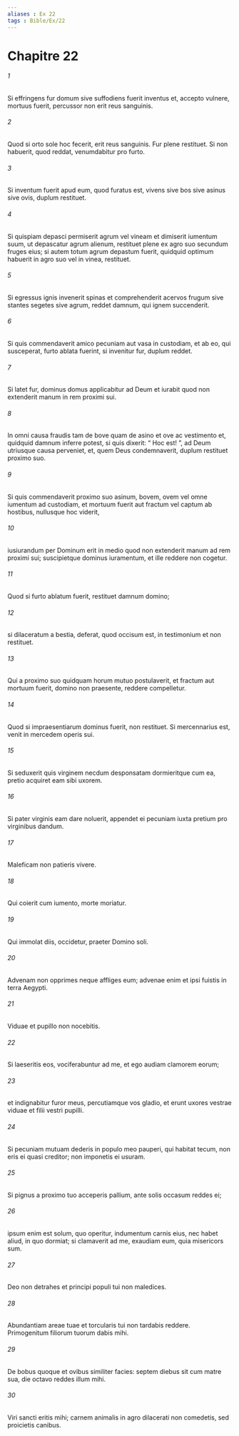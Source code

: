 ```yaml
---
aliases : Ex 22
tags : Bible/Ex/22
---
```


# Chapitre 22

###### 1
Si effringens fur domum sive suffodiens fuerit inventus et, accepto vulnere, mortuus fuerit, percussor non erit reus sanguinis. 
###### 2
Quod si orto sole hoc fecerit, erit reus sanguinis. Fur plene restituet. Si non habuerit, quod reddat, venumdabitur pro furto. 
###### 3
Si inventum fuerit apud eum, quod furatus est, vivens sive bos sive asinus sive ovis, duplum restituet.
###### 4
Si quispiam depasci permiserit agrum vel vineam et dimiserit iumentum suum, ut depascatur agrum alienum, restituet plene ex agro suo secundum fruges eius; si autem totum agrum depastum fuerit, quidquid optimum habuerit in agro suo vel in vinea, restituet.
###### 5
Si egressus ignis invenerit spinas et comprehenderit acervos frugum sive stantes segetes sive agrum, reddet damnum, qui ignem succenderit.
###### 6
Si quis commendaverit amico pecuniam aut vasa in custodiam, et ab eo, qui susceperat, furto ablata fuerint, si invenitur fur, duplum reddet. 
###### 7
Si latet fur, dominus domus applicabitur ad Deum et iurabit quod non extenderit manum in rem proximi sui.
###### 8
In omni causa fraudis tam de bove quam de asino et ove ac vestimento et, quidquid damnum inferre potest, si quis dixerit: “ Hoc est! ”, ad Deum utriusque causa perveniet, et, quem Deus condemnaverit, duplum restituet proximo suo.
###### 9
Si quis commendaverit proximo suo asinum, bovem, ovem vel omne iumentum ad custodiam, et mortuum fuerit aut fractum vel captum ab hostibus, nullusque hoc viderit, 
###### 10
iusiurandum per Dominum erit in medio quod non extenderit manum ad rem proximi sui; suscipietque dominus iuramentum, et ille reddere non cogetur. 
###### 11
Quod si furto ablatum fuerit, restituet damnum domino; 
###### 12
si dilaceratum a bestia, deferat, quod occisum est, in testimonium et non restituet.
###### 13
Qui a proximo suo quidquam horum mutuo postulaverit, et fractum aut mortuum fuerit, domino non praesente, reddere compelletur. 
###### 14
Quod si impraesentiarum dominus fuerit, non restituet. Si mercennarius est, venit in mercedem operis sui.
###### 15
Si seduxerit quis virginem necdum desponsatam dormieritque cum ea, pretio acquiret eam sibi uxorem. 
###### 16
Si pater virginis eam dare noluerit, appendet ei pecuniam iuxta pretium pro virginibus dandum.
###### 17
Maleficam non patieris vivere.
###### 18
Qui coierit cum iumento, morte moriatur.
###### 19
Qui immolat diis, occidetur, praeter Domino soli.
###### 20
Advenam non opprimes neque affliges eum; advenae enim et ipsi fuistis in terra Aegypti.
###### 21
Viduae et pupillo non nocebitis. 
###### 22
Si laeseritis eos, vociferabuntur ad me, et ego audiam clamorem eorum; 
###### 23
et indignabitur furor meus, percutiamque vos gladio, et erunt uxores vestrae viduae et filii vestri pupilli.
###### 24
Si pecuniam mutuam dederis in populo meo pauperi, qui habitat tecum, non eris ei quasi creditor; non imponetis ei usuram.
###### 25
Si pignus a proximo tuo acceperis pallium, ante solis occasum reddes ei; 
###### 26
ipsum enim est solum, quo operitur, indumentum carnis eius, nec habet aliud, in quo dormiat; si clamaverit ad me, exaudiam eum, quia misericors sum.
###### 27
Deo non detrahes et principi populi tui non maledices.
###### 28
Abundantiam areae tuae et torcularis tui non tardabis reddere. Primogenitum filiorum tuorum dabis mihi.
###### 29
De bobus quoque et ovibus similiter facies: septem diebus sit cum matre sua, die octavo reddes illum mihi.
###### 30
Viri sancti eritis mihi; carnem animalis in agro dilacerati non comedetis, sed proicietis canibus.
